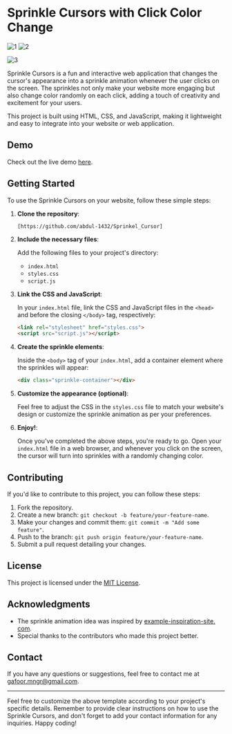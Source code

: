 # Sprinkle Cursors with Click Color Change


![1](https://github.com/abdul-1432/Sprinkel_Cursor/assets/124916666/73d298cd-32c4-4a58-a598-6c795942c6cf)
![2](https://github.com/abdul-1432/Sprinkel_Cursor/assets/124916666/c5b236ec-c75b-4291-a812-942143cc0d9a)

![3](https://github.com/abdul-1432/Sprinkel_Cursor/assets/124916666/b7f4d39e-69bf-4fc1-9d2b-5840a0a3f16e)




Sprinkle Cursors is a fun and interactive web application that changes the cursor's appearance into a sprinkle animation whenever the user clicks on the screen. The sprinkles not only make your website more engaging but also change color randomly on each click, adding a touch of creativity and excitement for your users.

This project is built using HTML, CSS, and JavaScript, making it lightweight and easy to integrate into your website or web application.

## Demo

Check out the live demo [here](https://your-demo-link.com).

## Getting Started

To use the Sprinkle Cursors on your website, follow these simple steps:

1. **Clone the repository**:

   ```
   [https://github.com/abdul-1432/Sprinkel_Cursor]
   ```

2. **Include the necessary files**:

   Add the following files to your project's directory:

   - `index.html`
   - `styles.css`
   - `script.js`

3. **Link the CSS and JavaScript**:

   In your `index.html` file, link the CSS and JavaScript files in the `<head>` and before the closing `</body>` tag, respectively:

   ```HTML
   <link rel="stylesheet" href="styles.css">
   <script src="script.js"></script>
   ```

4. **Create the sprinkle elements**:

   Inside the `<body>` tag of your `index.html`, add a container element where the sprinkles will appear:

   ```HTML
   <div class="sprinkle-container"></div>
   ```

5. **Customize the appearance (optional)**:

   Feel free to adjust the CSS in the `styles.css` file to match your website's design or customize the sprinkle animation as per your preferences.

6. **Enjoy!**:

   Once you've completed the above steps, you're ready to go. Open your `index.html` file in a web browser, and whenever you click on the screen, the cursor will turn into sprinkles with a randomly changing color.

## Contributing

If you'd like to contribute to this project, you can follow these steps:

1. Fork the repository.
2. Create a new branch: `git checkout -b feature/your-feature-name`.
3. Make your changes and commit them: `git commit -m "Add some feature"`.
4. Push to the branch: `git push origin feature/your-feature-name`.
5. Submit a pull request detailing your changes.

## License

This project is licensed under the [MIT License](LICENSE).

## Acknowledgments

- The sprinkle animation idea was inspired by [example-inspiration-site. com](https://example-inspiration-site.com).
- Special thanks to the contributors who made this project better.

## Contact

If you have any questions or suggestions, feel free to contact me at [gafoor.mngr@gmail.com](youremail@example.com).

---
Feel free to customize the above template according to your project's specific details. Remember to provide clear instructions on how to use the Sprinkle Cursors, and don't forget to add your contact information for any inquiries. Happy coding!
